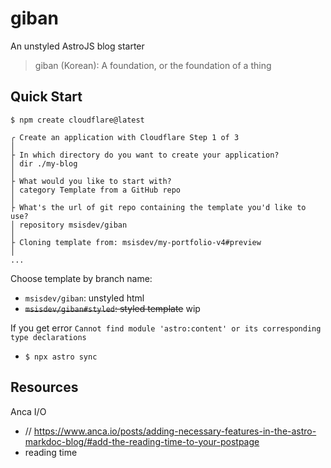 # giban

An unstyled AstroJS blog starter

> giban (Korean): A foundation, or the foundation of a thing

## Quick Start
```
$ npm create cloudflare@latest

╭ Create an application with Cloudflare Step 1 of 3
│
├ In which directory do you want to create your application?
│ dir ./my-blog
│
├ What would you like to start with?
│ category Template from a GitHub repo
│
├ What's the url of git repo containing the template you'd like to use?
│ repository msisdev/giban
│
├ Cloning template from: msisdev/my-portfolio-v4#preview
│
...
```

Choose template by branch name:
- `msisdev/giban`: unstyled html
- ~~`msisdev/giban#styled`: styled template~~ wip

If you get error `Cannot find module 'astro:content' or its corresponding type declarations`
- `$ npx astro sync`

## Resources

Anca I/O
- // https://www.anca.io/posts/adding-necessary-features-in-the-astro-markdoc-blog/#add-the-reading-time-to-your-postpage
- reading time